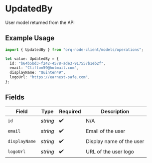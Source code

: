 # UpdatedBy

User model returned from the API

## Example Usage

```typescript
import { UpdatedBy } from "orq-node-client/models/operations";

let value: UpdatedBy = {
  id: "b64b5bd3-f242-4578-ade3-917557b1eb2f",
  email: "Clifton59@hotmail.com",
  displayName: "Quinten49",
  logoUrl: "https://earnest-safe.com",
};
```

## Fields

| Field                    | Type                     | Required                 | Description              |
| ------------------------ | ------------------------ | ------------------------ | ------------------------ |
| `id`                     | *string*                 | :heavy_check_mark:       | N/A                      |
| `email`                  | *string*                 | :heavy_check_mark:       | Email of the user        |
| `displayName`            | *string*                 | :heavy_check_mark:       | Display name of the user |
| `logoUrl`                | *string*                 | :heavy_check_mark:       | URL of the user logo     |